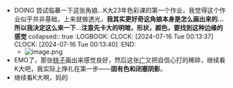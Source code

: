 - DOING 尝试临摹一下这张角娘…K大23年色彩课的第一个作业，我觉得这个作业似乎并非基础，上来就做透光，**我其实更好奇这角娘本身是怎么画出来的…所以我决定这么来一下**…**注意先卡大的明暗，形状，颜色，要找到这种边缘的感觉**
  collapsed:: true
  :LOGBOOK:
  CLOCK: [2024-07-16 Tue 00:13:37]
  CLOCK: [2024-07-16 Tue 00:13:40]
  :END:
	- ![image.png](../assets/image_1721060065220_0.png)
- EMO了，那张[桃子](((6693f634-a0d0-4cbc-8299-35cc21be4a2a)))画出来感觉良好，然后这张[广](((669514a4-4072-4cef-b30e-b611c3010974)))又把自信心打的稀碎，继续看K大吧，我实际上挣扎在第一步——**固有色和闭塞阴影**。
- 继续看K大啊，妈的